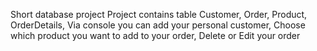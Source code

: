 Short database project
Project contains table Customer, Order, Product, OrderDetails,
Via console you can add your personal customer,
Choose which product you want to add to your order,
Delete or Edit your order
